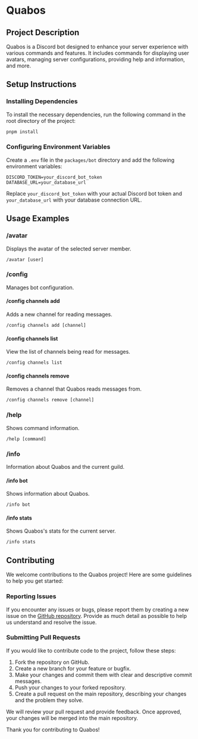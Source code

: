 # Quabos

## Project Description

Quabos is a Discord bot designed to enhance your server experience with various commands and features. It includes commands for displaying user avatars, managing server configurations, providing help and information, and more.

## Setup Instructions

### Installing Dependencies

To install the necessary dependencies, run the following command in the root directory of the project:

```bash
pnpm install
```

### Configuring Environment Variables

Create a `.env` file in the `packages/bot` directory and add the following environment variables:

```
DISCORD_TOKEN=your_discord_bot_token
DATABASE_URL=your_database_url
```

Replace `your_discord_bot_token` with your actual Discord bot token and `your_database_url` with your database connection URL.

## Usage Examples

### /avatar

Displays the avatar of the selected server member.

```
/avatar [user]
```

### /config

Manages bot configuration.

#### /config channels add

Adds a new channel for reading messages.

```
/config channels add [channel]
```

#### /config channels list

View the list of channels being read for messages.

```
/config channels list
```

#### /config channels remove

Removes a channel that Quabos reads messages from.

```
/config channels remove [channel]
```

### /help

Shows command information.

```
/help [command]
```

### /info

Information about Quabos and the current guild.

#### /info bot

Shows information about Quabos.

```
/info bot
```

#### /info stats

Shows Quabos's stats for the current server.

```
/info stats
```

## Contributing

We welcome contributions to the Quabos project! Here are some guidelines to help you get started:

### Reporting Issues

If you encounter any issues or bugs, please report them by creating a new issue on the [GitHub repository](https://github.com/ohmrr/quabos/issues). Provide as much detail as possible to help us understand and resolve the issue.

### Submitting Pull Requests

If you would like to contribute code to the project, follow these steps:

1. Fork the repository on GitHub.
2. Create a new branch for your feature or bugfix.
3. Make your changes and commit them with clear and descriptive commit messages.
4. Push your changes to your forked repository.
5. Create a pull request on the main repository, describing your changes and the problem they solve.

We will review your pull request and provide feedback. Once approved, your changes will be merged into the main repository.

Thank you for contributing to Quabos!
